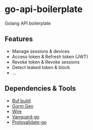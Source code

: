 # go-api-boilerplate

Golang API boilerplate

## Features

- Manage sessions & devices
- Access token & Refresh token (JWT)
- Revoke token & Revoke sessions
- Detect leaked token & block
- ...

## Dependencies & Tools

- [Buf build](https://github.com/bufbuild/buf)
- [Gorm Gen](https://gorm.io/gen/index.html)
- [Wire](https://github.com/google/wire)
- [Vanguard-go](https://github.com/connectrpc/vanguard-go)
- [Protovalidate-go](https://github.com/bufbuild/protovalidate-go)